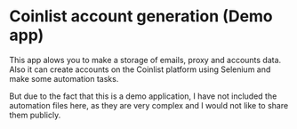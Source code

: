 # Coinlist account generation (Demo app)

 This app alows you to make a storage of emails, proxy and accounts data. Also it can create accounts on the Сoinlist platform using Selenium and make some automation tasks.

But due to the fact that this is a demo application, I have not included the automation files here, as they are very complex and I would not like to share them publicly.